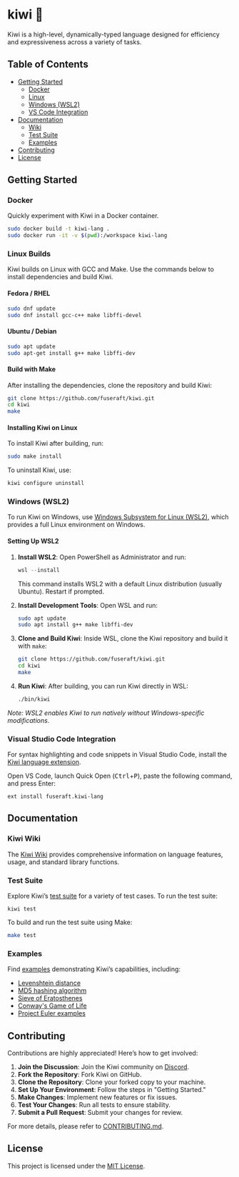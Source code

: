 # kiwi 🥝

Kiwi is a high-level, dynamically-typed language designed for efficiency and expressiveness across a variety of tasks.

## Table of Contents

- [Getting Started](#getting-started)
  - [Docker](#docker)
  - [Linux](#linux-builds)
  - [Windows (WSL2)](#windows-wsl2)
  - [VS Code Integration](#visual-studio-code-integration)
- [Documentation](#documentation)
  - [Wiki](#kiwi-wiki)
  - [Test Suite](#test-suite)
  - [Examples](#examples)
- [Contributing](#contributing)
- [License](#license)

## Getting Started

### Docker

Quickly experiment with Kiwi in a Docker container.

```bash
sudo docker build -t kiwi-lang .
sudo docker run -it -v $(pwd):/workspace kiwi-lang
```

### Linux Builds

Kiwi builds on Linux with GCC and Make. Use the commands below to install dependencies and build Kiwi.

#### Fedora / RHEL

```bash
sudo dnf update
sudo dnf install gcc-c++ make libffi-devel
```

#### Ubuntu / Debian

```bash
sudo apt update
sudo apt-get install g++ make libffi-dev
```

#### Build with Make

After installing the dependencies, clone the repository and build Kiwi:

```bash
git clone https://github.com/fuseraft/kiwi.git
cd kiwi
make
```

#### Installing Kiwi on Linux

To install Kiwi after building, run:

```bash
sudo make install
```

To uninstall Kiwi, use:

```bash
kiwi configure uninstall
```

### Windows (WSL2)

To run Kiwi on Windows, use [Windows Subsystem for Linux (WSL2)](https://learn.microsoft.com/en-us/windows/wsl/), which provides a full Linux environment on Windows.

#### Setting Up WSL2

1. **Install WSL2**: Open PowerShell as Administrator and run:
   ```powershell
   wsl --install
   ```
   This command installs WSL2 with a default Linux distribution (usually Ubuntu). Restart if prompted.

2. **Install Development Tools**: Open WSL and run:
   ```bash
   sudo apt update
   sudo apt install g++ make libffi-dev
   ```

3. **Clone and Build Kiwi**: Inside WSL, clone the Kiwi repository and build it with `make`:
   ```bash
   git clone https://github.com/fuseraft/kiwi.git
   cd kiwi
   make
   ```

4. **Run Kiwi**: After building, you can run Kiwi directly in WSL:
   ```bash
   ./bin/kiwi
   ```

*Note: WSL2 enables Kiwi to run natively without Windows-specific modifications.*

### Visual Studio Code Integration

For syntax highlighting and code snippets in Visual Studio Code, install the [Kiwi language extension](https://marketplace.visualstudio.com/items?itemName=fuseraft.kiwi-lang).

Open VS Code, launch Quick Open (<kbd>Ctrl</kbd>+<kbd>P</kbd>), paste the following command, and press Enter:

```
ext install fuseraft.kiwi-lang
```

## Documentation

### Kiwi Wiki

The [Kiwi Wiki](docs/README.md) provides comprehensive information on language features, usage, and standard library functions.

### Test Suite

Explore Kiwi’s [test suite](test.🥝) for a variety of test cases. To run the test suite:

```shell
kiwi test
```

To build and run the test suite using Make:

```bash
make test
```

### Examples

Find [examples](examples/) demonstrating Kiwi’s capabilities, including:

- [Levenshtein distance](examples/algo/levenshtein.kiwi)
- [MD5 hashing algorithm](examples/algo/md5_hash.kiwi)
- [Sieve of Eratosthenes](examples/algo/sieve_of_eratosthenes.kiwi)
- [Conway's Game of Life](examples/cellular_automata/life.kiwi)
- [Project Euler examples](examples/project_euler/)

## Contributing

Contributions are highly appreciated! Here’s how to get involved:

1. **Join the Discussion**: Join the Kiwi community on [Discord](https://discord.gg/9PW3857Bxs).
2. **Fork the Repository**: Fork Kiwi on GitHub.
3. **Clone the Repository**: Clone your forked copy to your machine.
4. **Set Up Your Environment**: Follow the steps in "Getting Started."
5. **Make Changes**: Implement new features or fix issues.
6. **Test Your Changes**: Run all tests to ensure stability.
7. **Submit a Pull Request**: Submit your changes for review.

For more details, please refer to [CONTRIBUTING.md](CONTRIBUTING.md).

## License

This project is licensed under the [MIT License](LICENSE).
